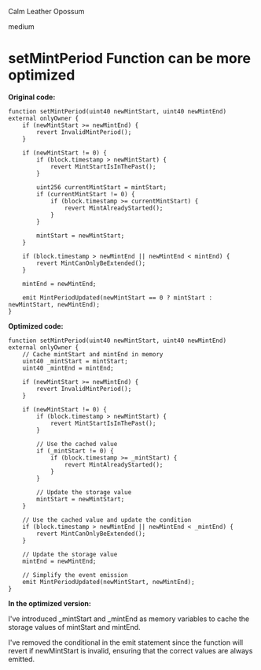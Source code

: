 Calm Leather Opossum

medium

# setMintPeriod Function can be more optimized
**Original code:**
```solidity
function setMintPeriod(uint40 newMintStart, uint40 newMintEnd) external onlyOwner {
    if (newMintStart >= newMintEnd) {
        revert InvalidMintPeriod();
    }

    if (newMintStart != 0) {
        if (block.timestamp > newMintStart) {
            revert MintStartIsInThePast();
        }

        uint256 currentMintStart = mintStart;
        if (currentMintStart != 0) {
            if (block.timestamp >= currentMintStart) {
                revert MintAlreadyStarted();
            }
        }

        mintStart = newMintStart;
    }

    if (block.timestamp > newMintEnd || newMintEnd < mintEnd) {
        revert MintCanOnlyBeExtended();
    }

    mintEnd = newMintEnd;

    emit MintPeriodUpdated(newMintStart == 0 ? mintStart : newMintStart, newMintEnd);
}
```

**Optimized code:**
```solidity
function setMintPeriod(uint40 newMintStart, uint40 newMintEnd) external onlyOwner {
    // Cache mintStart and mintEnd in memory
    uint40 _mintStart = mintStart;
    uint40 _mintEnd = mintEnd;

    if (newMintStart >= newMintEnd) {
        revert InvalidMintPeriod();
    }

    if (newMintStart != 0) {
        if (block.timestamp > newMintStart) {
            revert MintStartIsInThePast();
        }

        // Use the cached value
        if (_mintStart != 0) {
            if (block.timestamp >= _mintStart) {
                revert MintAlreadyStarted();
            }
        }

        // Update the storage value
        mintStart = newMintStart;
    }

    // Use the cached value and update the condition
    if (block.timestamp > newMintEnd || newMintEnd < _mintEnd) {
        revert MintCanOnlyBeExtended();
    }

    // Update the storage value
    mintEnd = newMintEnd;

    // Simplify the event emission
    emit MintPeriodUpdated(newMintStart, newMintEnd);
}
```
**In the optimized version:**

I've introduced _mintStart and _mintEnd as memory variables to cache the storage values of mintStart and mintEnd.

I've removed the conditional in the emit statement since the function will revert if newMintStart is invalid, ensuring that the correct values are always emitted.